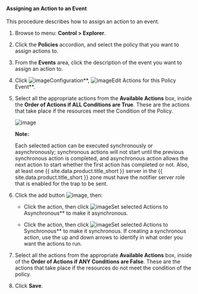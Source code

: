 #### Assigning an Action to an Event

This procedure describes how to assign an action to an event.

1. Browse to menu: **Control > Explorer**.

2. Click the **Policies** accordion, and select the policy that you want to assign actions to.

3. From the **Events** area, click the description of the event you want to assign an action to.

4. Click ![image](../images/1847.png**)Configuration**, ![image](../images/1851.png**)Edit Actions for this Policy Event**.

5. Select all the appropriate actions from the **Available Actions** box, inside the **Order of Actions if ALL Conditions are True**. These are the actions that take place if the resources meet the Condition of the Policy.

    ![image](../images/1882.png)

    **Note:**

    Each selected action can be executed synchronously or asynchronously; synchronous actions will not start until the previous synchronous action is completed, and asynchronous action allows the next action to start whether the first action has completed or not. Also, at least one {{ site.data.product.title_short }} server in the {{ site.data.product.title_short }} zone must have the notifier server role that is enabled for the trap to be sent.

6. Click the add button ![image](../images/1876.png), then:

      - Click the action, then click ![image](../images/1883.png**)Set selected Actions to Asynchronous** to make it asynchronous.

      - Click the action, then click ![image](../images/1884.png**)Set selected Actions to Synchronous** to make it synchronous. If creating a synchronous action, use the up and down arrows to identify in what order you want the actions to run.

7. Select all the actions from the appropriate **Available Actions** box, inside of the **Order of Actions if ANY Conditions are False**. These are the actions that take place if the resources do not meet the condition of the policy.

8. Click **Save**.
